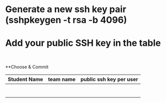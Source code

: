 # Generate a new ssh key pair (sshpkeygen -t rsa -b 4096)
# Add your public SSH key in the table

<br/>

**Choose & Commit 

|  Student Name	        |  team name 		          	  |  public ssh key per user |
| :-------------------: | :-------------------------: | :----------------------: |
|                       |                             |                          |
|                       |                             |                          |
|                       |                             |                          |
|                       |                             |                          |
|                       |                             |                          |
|                       |                             |                          |
|                       |                             |                          |
